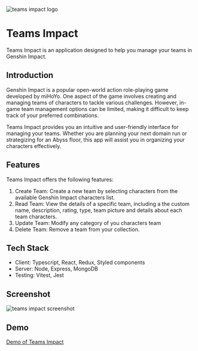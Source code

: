 ![teams impact logo](https://i.ibb.co/LYg84J0/logo-w-small.webp)

# Teams Impact

Teams Impact is an application designed to help you manage your teams in Genshin Impact.

## Introduction

Genshin Impact is a popular open-world action role-playing game developed by miHoYo. One aspect of the game involves creating and managing teams of characters to tackle various challenges. However, in-game team management options can be limited, making it difficult to keep track of your preferred combinations.

Teams Impact provides you an intuitive and user-friendly interface for managing your teams. Whether you are planning your next domain run or strategizing for an Abyss floor, this app will assist you in organizing your characters effectively.

## Features

Teams Impact offers the following features:

1. Create Team: Create a new team by selecting characters from the available Genshin Impact characters list.
2. Read Team: View the details of a specific team, including a the custom name, description, rating, type, team picture and details about each team characters.
3. Update Team: Modify any category of you characters team
4. Delete Team: Remove a team from your collection.

## Tech Stack

- Client: Typescript, React, Redux, Styled components
- Server: Node, Express, MongoDB
- Testing: Vitest, Jest

## Screenshot

![teams impact screenshot](https://i.ibb.co/rMp586x/screenshot.webp)

## Demo

[Demo of Teams Impact](https://federico-otalvares-final-project-fron.netlify.app/user/login)

